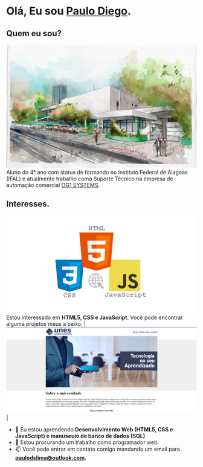 # Olá, Eu sou [Paulo Diego](https://github.com/paulodslima).

## Quem eu sou?
![Imagem ilustrado do IFAL](Imagens/ifal_aquarela.jpeg)
Aluno do 4° ano com status de formando no Instituto Federal de Alagoas (IFAL) e atualmente trabalho como Suporte Técnico na empresa de automação comercial [OG1 SYSTEMS](https://www.og1.inf.br/).

## Interesses.
![Imagem ilustrado de HTML5, CSS e JavaScript](Imagens/html5_css_javascript.jpeg)
Estou interessado em **HTML5, CSS e JavaScript**. Você pode encontrar alguma projetos meus a baixo.
|![Imagem ilustrado de HTML5, CSS e JavaScript](Imagens/universidade_unes.png)|
- 🌱 Eu estou aprendendo **Desenvolvimento Web (HTML5, CSS e JavaScript) e manuseuio de banco de dados (SQL)**.
- 💞️ Estou procurando um trabalho como programador web.
- 📫 Você pode entrar em contato comigo mandando um email para **paulodslima@outlook.com**.

<!---
paulodslima/paulodslima is a ✨ special ✨ repository because its `README.md` (this file) appears on your GitHub profile.
You can click the Preview link to take a look at your changes.
--->
